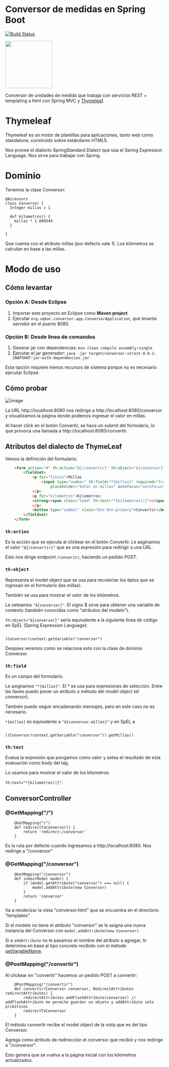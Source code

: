 # Conversor de medidas en Spring Boot

[![Build Status](https://travis-ci.org/uqbar-project/eg-conversor-springboot-mvc.svg?branch=master)](https://travis-ci.org/uqbar-project/eg-conversor-springboot-mvc)

<img src="https://cloud.githubusercontent.com/assets/4549002/17750101/fa2f7334-6496-11e6-864f-6f57e8d7bc67.png" height="150" width="150"/>

 Conversor de unidades de medida que trabaja con servicios REST + templating a html con Spring MVC y [Thymeleaf](https://es.wikipedia.org/wiki/Thymeleaf).
 
# Thymeleaf

Thymeleaf es un motor de plantillas para aplicaciones, tanto web como standalone, construido sobre estándares HTML5. 

Nos provee el dialecto SpringStandard Dialect que usa el Spring Expression Language. Nos sirve para trabajar con Spring.

# Dominio

Tenemos la clase Conversor:

```xtend
@Accessors
class Conversor {
  Integer millas = 1

  def kilometros() {
    millas * 1.609344
  }
  
}
```

Que cuenta con el atributo millas (por defecto vale 1). Los kilómetros se calculan en base a las millas.

# Modo de uso

## Cómo levantar

### Opción A: Desde Eclipse

1. Importar este proyecto en Eclipse como **Maven project**.
2. Ejecutar `org.uqbar.conversor.app.ConversorApplication`, que levanta servidor en el puerto 8080.

### Opción B: Desde línea de comandos

1. Generar jar con dependencias: `mvn clean compile assembly:single`
2. Ejecutar el jar generador: `java -jar target/conversor-xtrest-0.0.1-SNAPSHOT-jar-with-dependencies.jar`

Esta opción requiere menos recursos de sistema porque no es necesario ejecutar Eclipse.

## Cómo probar

![image](https://user-images.githubusercontent.com/26492157/88363584-ecaf1480-cd56-11ea-88a5-b898c2ca5d87.png)

La URL http://localhost:8080 nos redirige a http://localhost:8080/conversor y visualizamos la página donde podemos ingresar el valor en millas.

Al hacer click en el botón Convertir, se hace un submit del formulario, lo que provoca una llamada a http://localhost:8080/convertir. 

## Atributos del dialecto de ThymeLeaf

Vemos la definición del formulario:

```html
    <form action="#" th:action="@{/convertir}" th:object="${conversor}" method="post">
        <fieldset>
            <p for="titulo">Millas
                <input type="number" th:field="*{millas}" required="true" name="millas" class="form-control"
                    placeholder="Valor en millas" autofocus="autofocus" />
            </p>
            <p for="kilometros">Kilometros: 
            <strong><span class="lead" th:text="*{kilometros()}"></span></strong>
            </p>
            <button type="submit" class="btn btn-primary">Convertir</button>
        </fieldset>
    </form>
```

### `th:action`

Es la acción que se ejecuta al clickear en el botón Convertir. Le asginamos el valor `"@{/convertir}"` que es una expresión para redirigir a una URL. 

Esto nos dirige endpoint `/converitr`, haciendo un pedido POST.

### `th:object`

Representa el model object que se usa para recolectar los datos que se ingresan en el formulario (las millas).

También se usa para mostrar el valor de los kilómetros. 

Le seteamos `"${conversor}"`. El signo $ sirve para obtener una variable de contexto (también conocidas como "atributos del modelo").

`th:object="${conversor}"` sería equivalente a la siguiente línea de código en SpEL (Spring Expression Language): 

```SpEL

(Conversor)context.getVariable("conversor")

```

Despúes veremos como se relaciona esto con la clase de dominio Conversor.

### `th:field`

Es un campo del formulario.

Le asignamos `"*{millas}"`. El * se usa para expresiones de selección. Entre las llaves puedo poner un atributo o método del model object (el conversor).

También puedo seguir encadenando mensajes, pero en este caso no es necesario.

`*{millas}` es equivalente a `"${conversor.millas}"` y en SpEL a 

```SpEL

((Conversor)context.getVariable("conversor")).getMillas()

```

### `th:text`

Evalua la expresión que pongamos como valor y setea el resultado de esta evaluación como body del tag.

Lo usamos para mostrar el valor de los kilometros.

`th:text="*{kilometros()}"`.

## ConversorController

### @GetMapping("/")

```xtend
	@GetMapping("/")
	def redirectToConversor() {
		return 'redirect:/conversor'
	}
```

Es la ruta por defecto cuando ingresamos a http://localhost:8080. Nos redirige a "/conversor"

### @GetMapping("/conversor")

```xtend
	@GetMapping("/conversor")
	def index(Model model) {
		if (model.getAttribute("conversor") === null) {
			model.addAttribute(new Conversor)
		}
		return 'conversor'
	}
```
Va a renderizar la vista "conversor.html" que se encuentra en el directorio "templates".

Si el modelo no tiene el atributo "conversor" se le asigna una nueva instancia del Conversor con `model.addAttribute(new Conversor)`.

Si a `addAttribute` no le pasamos el nombre del atributo a agregar, lo determina en base al tipo concreto recibido con el método [getVariableName](https://docs.spring.io/spring-framework/docs/current/javadoc-api/org/springframework/core/Conventions.html#getVariableName-java.lang.Object-).

### @PostMapping("/convertir")

Al clickear en "convertir" hacemos un pedido POST a convertir:

```xtend
	@PostMapping("/convertir")
	def convertir(Conversor conversor, RedirectAttributes redirectAttributes) {
		redirectAttributes.addFlashAttribute(conversor) // addFlashAttribute me permite guardar un objeto y addAttribute solo primitivos
		redirectToConversor
	}
```

El método convertir recibe el model object de la vista que es del tipo Conversor. 

Agrega como atributo de redirección el conversor que recibió y nos redirige a "/conversor".

Esto genera que se vuelva a la página inicial con los kilómetros actualizados.
